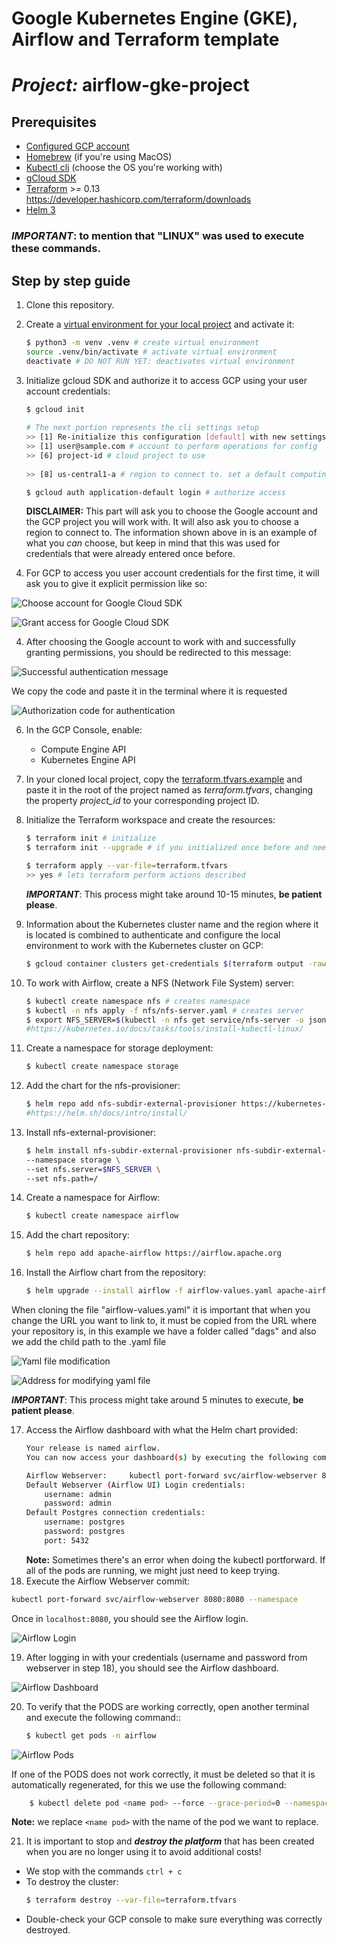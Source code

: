 # Google Kubernetes Engine (GKE), Airflow and Terraform template
# *Project:* airflow-gke-project
 
## Prerequisites
- [Configured GCP account](https://cloud.google.com/)
- [Homebrew](https://brew.sh/) (if you're using MacOS)
- [Kubectl cli](https://kubernetes.io/docs/tasks/tools/) (choose the OS you're working with)
- [gCloud SDK](https://cloud.google.com/sdk/docs/quickstart)
- [Terraform](https://learn.hashicorp.com/tutorials/terraform/install-cli) >= 0.13
    https://developer.hashicorp.com/terraform/downloads
- [Helm 3](https://helm.sh/docs/intro/install/)

### ***IMPORTANT***: to mention that "LINUX" was used to execute these commands.

## Step by step guide
1. Clone this repository.

2. Create a [virtual environment for your local project](https://medium.com/@dakota.lillie/an-introduction-to-virtual-environments-in-python-ce16cda92853)
and activate it:
    ```bash
    $ python3 -m venv .venv # create virtual environment
    source .venv/bin/activate # activate virtual environment
    deactivate # DO NOT RUN YET: deactivates virtual environment
    ```

3. Initialize gcloud SDK and authorize it to access GCP using your user account credentials:
    ```bash
    $ gcloud init
       
    # The next portion represents the cli settings setup
    >> [1] Re-initialize this configuration [default] with new settings # config to use
    >> [1] user@sample.com # account to perform operations for config
    >> [6] project-id # cloud project to use
     
    >> [8] us-central1-a # region to connect to. set a default computing zone and region based on your location
   
    $ gcloud auth application-default login # authorize access
    ```
   **DISCLAIMER:** This part will ask you to choose the Google account and the GCP project you will work with. It
will also ask you to choose a region to connect to. The information shown above in is an example of what you *can*
choose, but keep in mind that this was used for credentials that were already entered once before. 

3. For GCP to access you user account credentials for the first time, it will ask you to give it explicit permission like so:

![Choose account for Google Cloud SDK](imgs\Screenshot_6.png "Choose account")

![Grant access for Google Cloud SDK](imgs\Screenshot_7.png "Grant access")

4. After choosing the Google account to work with and successfully granting permissions, you should be redirected to this message:

![Successful authentication message](imgs\Screenshot_8.png "Successful authentication")

We copy the code and paste it in the terminal where it is requested

![Authorization code for authentication](imgs\Screenshot_9.png "Authorization code for authentication")





6. In the GCP Console, enable:
   - Compute Engine API
   - Kubernetes Engine API

7. In your cloned local project, copy the [terraform.tfvars.example](./terraform.tfvars.example) and paste it in the
root of the project named as *terraform.tfvars*, changing the property *project_id* to your corresponding project ID.

8. Initialize the Terraform workspace and create the resources:
    ```bash
    $ terraform init # initialize
    $ terraform init --upgrade # if you initialized once before and need to update terraform config
    
    $ terraform apply --var-file=terraform.tfvars
    >> yes # lets terraform perform actions described
    ```
    ***IMPORTANT***: This process might take around 10-15 minutes, **be patient please**.

9. Information about the Kubernetes cluster name and the region where it is located is combined to authenticate and configure the local environment to work with the Kubernetes cluster on GCP:
    ```bash
    $ gcloud container clusters get-credentials $(terraform output -raw kubernetes_cluster_name) --region $(terraform output -raw location)
    ```

10. To work with Airflow, create a NFS (Network File System) server:
     ```bash
     $ kubectl create namespace nfs # creates namespace
     $ kubectl -n nfs apply -f nfs/nfs-server.yaml # creates server
     $ export NFS_SERVER=$(kubectl -n nfs get service/nfs-server -o jsonpath="{.spec.clusterIP}")
     #https://kubernetes.io/docs/tasks/tools/install-kubectl-linux/
     ```
    
11. Create a namespace for storage deployment:
     ```bash
     $ kubectl create namespace storage
     ```  
12. Add the chart for the nfs-provisioner:
     ```bash
     $ helm repo add nfs-subdir-external-provisioner https://kubernetes-sigs.github.io/nfs-subdir-external-provisioner/
     #https://helm.sh/docs/intro/install/
     ```

13. Install nfs-external-provisioner:
     ```bash
     $ helm install nfs-subdir-external-provisioner nfs-subdir-external-provisioner/nfs-subdir-external-provisioner \
     --namespace storage \
     --set nfs.server=$NFS_SERVER \
     --set nfs.path=/
     ```
14. Create a namespace for Airflow:
    ```bash
    $ kubectl create namespace airflow
    ```
15. Add the chart repository:
    ```bash
    $ helm repo add apache-airflow https://airflow.apache.org
    ```
16. Install the Airflow chart from the repository:
    ```bash
    $ helm upgrade --install airflow -f airflow-values.yaml apache-airflow/airflow --namespace airflow
    ```

When cloning the file  "airflow-values.yaml" it is important that when you change the URL you want to link to, it must be copied from the URL where your repository is, in this example we have a folder called "dags" and also we add the child path to the .yaml file

![Yaml file modification](imgs\Screenshot_10.png "Yaml file modification")

![Address for modifying yaml file](imgs\Screenshot_12.png "Address for modifying yaml file")

***IMPORTANT***: This process might take around 5 minutes to execute, **be patient please**.



17. Access the Airflow dashboard with what the Helm chart provided:
    ```bash
    Your release is named airflow.
    You can now access your dashboard(s) by executing the following command(s) and visiting the corresponding port at localhost in your browser:
    
    Airflow Webserver:     kubectl port-forward svc/airflow-webserver 8080:8080 --namespace airflow
    Default Webserver (Airflow UI) Login credentials:
        username: admin
        password: admin
    Default Postgres connection credentials:
        username: postgres
        password: postgres
        port: 5432
    ```
    **Note:** Sometimes there's an error when doing the kubectl portforward. If all of the pods are running, we might
    just need to keep trying.
18. Execute the Airflow Webserver commit:
```bash
kubectl port-forward svc/airflow-webserver 8080:8080 --namespace
```
Once in `localhost:8080`, you should see the Airflow login.

![Airflow Login](imgs\Screenshot_13.png "Airflow Login")

19. After logging in with your credentials (username and password from webserver in step 18), you should see the Airflow
dashboard.

![Airflow Dashboard](imgs\Screenshot_14.png "Airflow Dashboard")

20. To verify that the PODS are working correctly, open another terminal and execute the following command::
    ```bash
    $ kubectl get pods -n airflow
    ```
![Airflow Pods](imgs\Screenshot_15.png "Airflow Pods")

If one of the PODS does not work correctly, it must be deleted so that it is automatically regenerated, for this we use the following command:

```bash
    $ kubectl delete pod <name pod> --force --grace-period=0 --namespace airflow
```
**Note:** we replace `<name pod>` with the name of the pod we want to replace.

21. It is important to stop and ***destroy the platform*** that has been created when you are no longer using it to avoid additional costs!
- We stop with the commands `ctrl + c`
- To destroy the cluster:
    ```bash
    $ terraform destroy --var-file=terraform.tfvars
    ```
- Double-check your GCP console to make sure everything was correctly destroyed.

    